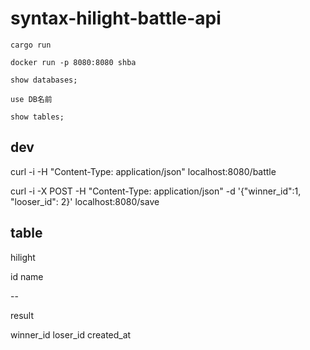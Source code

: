 # syntax-hilight-battle-api

```
cargo run

docker run -p 8080:8080 shba
```

```
show databases;

use DB名前

show tables;
```

## dev

curl -i -H "Content-Type: application/json" localhost:8080/battle

curl -i -X POST -H "Content-Type: application/json" -d '{"winner_id":1, "looser_id": 2}' localhost:8080/save

## table

hilight

id
name

--

result

winner_id
loser_id
created_at
